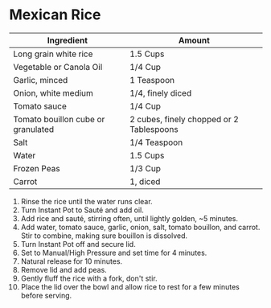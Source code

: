Mexican Rice
=

Ingredient | Amount
-|-
Long grain white rice | 1.5 Cups
Vegetable or Canola Oil | 1/4 Cup
Garlic, minced | 1 Teaspoon
Onion, white medium | 1/4, finely diced
Tomato sauce | 1/4 Cup
Tomato bouillon cube or granulated | 2 cubes, finely chopped or 2 Tablespoons
Salt | 1/4 Teaspoon
Water | 1.5 Cups
Frozen Peas | 1/3 Cup
Carrot | 1, diced


1. Rinse the rice until the water runs clear.
2. Turn Instant Pot to Sauté and add oil.
3. Add rice and sauté, stirring often, until lightly golden, ~5 minutes.
4. Add water, tomato sauce, garlic, onion, salt, tomato bouillon, and carrot. Stir to combine, making sure bouillon is dissolved.
5. Turn Instant Pot off and secure lid.
6. Set to Manual/High Pressure and set time for 4 minutes.
7. Natural release for 10 minutes.
8. Remove lid and add peas.
9. Gently fluff the rice with a fork, don't stir.
10. Place the lid over the bowl and allow rice to rest for a few minutes before serving.
